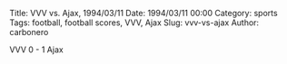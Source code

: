 Title: VVV vs. Ajax, 1994/03/11
Date: 1994/03/11 00:00
Category: sports
Tags: football, football scores, VVV, Ajax
Slug: vvv-vs-ajax
Author: carbonero


VVV 0 - 1 Ajax
